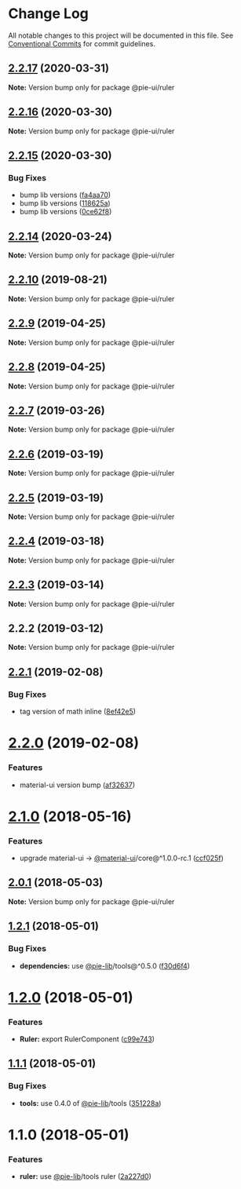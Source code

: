 # Change Log

All notable changes to this project will be documented in this file.
See [Conventional Commits](https://conventionalcommits.org) for commit guidelines.

## [2.2.17](https://github.com/pie-framework/pie-ui/compare/@pie-ui/ruler@2.2.16...@pie-ui/ruler@2.2.17) (2020-03-31)

**Note:** Version bump only for package @pie-ui/ruler





## [2.2.16](https://github.com/pie-framework/pie-ui/compare/@pie-ui/ruler@2.2.15...@pie-ui/ruler@2.2.16) (2020-03-30)

**Note:** Version bump only for package @pie-ui/ruler





## [2.2.15](https://github.com/pie-framework/pie-ui/compare/@pie-ui/ruler@2.2.14...@pie-ui/ruler@2.2.15) (2020-03-30)


### Bug Fixes

* bump lib versions ([fa4aa70](https://github.com/pie-framework/pie-ui/commit/fa4aa70))
* bump lib versions ([118625a](https://github.com/pie-framework/pie-ui/commit/118625a))
* bump lib versions ([0ce62f8](https://github.com/pie-framework/pie-ui/commit/0ce62f8))





## [2.2.14](https://github.com/pie-framework/pie-ui/compare/@pie-ui/ruler@2.2.12...@pie-ui/ruler@2.2.14) (2020-03-24)

**Note:** Version bump only for package @pie-ui/ruler





## [2.2.10](https://github.com/pie-framework/pie-ui/compare/@pie-ui/ruler@2.2.9...@pie-ui/ruler@2.2.10) (2019-08-21)

**Note:** Version bump only for package @pie-ui/ruler





## [2.2.9](https://github.com/pie-framework/pie-ui/compare/@pie-ui/ruler@2.2.8...@pie-ui/ruler@2.2.9) (2019-04-25)

**Note:** Version bump only for package @pie-ui/ruler





## [2.2.8](https://github.com/pie-framework/pie-ui/compare/@pie-ui/ruler@2.2.7...@pie-ui/ruler@2.2.8) (2019-04-25)

**Note:** Version bump only for package @pie-ui/ruler





## [2.2.7](https://github.com/pie-framework/pie-ui/compare/@pie-ui/ruler@2.2.6...@pie-ui/ruler@2.2.7) (2019-03-26)

**Note:** Version bump only for package @pie-ui/ruler





## [2.2.6](https://github.com/pie-framework/pie-ui/compare/@pie-ui/ruler@2.2.5...@pie-ui/ruler@2.2.6) (2019-03-19)

**Note:** Version bump only for package @pie-ui/ruler





## [2.2.5](https://github.com/pie-framework/pie-ui/compare/@pie-ui/ruler@2.2.4...@pie-ui/ruler@2.2.5) (2019-03-19)

**Note:** Version bump only for package @pie-ui/ruler





## [2.2.4](https://github.com/pie-framework/pie-ui/compare/@pie-ui/ruler@2.2.3...@pie-ui/ruler@2.2.4) (2019-03-18)

**Note:** Version bump only for package @pie-ui/ruler





## [2.2.3](https://github.com/pie-framework/pie-ui/compare/@pie-ui/ruler@2.2.2...@pie-ui/ruler@2.2.3) (2019-03-14)

**Note:** Version bump only for package @pie-ui/ruler





## 2.2.2 (2019-03-12)

**Note:** Version bump only for package @pie-ui/ruler





## [2.2.1](https://github.com/pie-framework/pie-ui/compare/@pie-ui/ruler@2.2.0...@pie-ui/ruler@2.2.1) (2019-02-08)


### Bug Fixes

* tag version of math inline ([8ef42e5](https://github.com/pie-framework/pie-ui/commit/8ef42e5))





# [2.2.0](https://github.com/pie-framework/pie-ui/compare/@pie-ui/ruler@2.1.0...@pie-ui/ruler@2.2.0) (2019-02-08)


### Features

* material-ui version bump ([af32637](https://github.com/pie-framework/pie-ui/commit/af32637))





<a name="2.1.0"></a>
# [2.1.0](https://github.com/pie-framework/pie-ui/compare/@pie-ui/ruler@2.0.1...@pie-ui/ruler@2.1.0) (2018-05-16)


### Features

* upgrade material-ui -> [@material-ui](https://github.com/material-ui)/core@^1.0.0-rc.1 ([ccf025f](https://github.com/pie-framework/pie-ui/commit/ccf025f))




<a name="2.0.1"></a>
## [2.0.1](https://github.com/pie-framework/pie-ui/compare/@pie-ui/ruler@2.0.0...@pie-ui/ruler@2.0.1) (2018-05-03)




**Note:** Version bump only for package @pie-ui/ruler

<a name="1.2.1"></a>
## [1.2.1](https://github.com/pie-framework/pie-ui/compare/@pie-ui/ruler@1.2.0...@pie-ui/ruler@1.2.1) (2018-05-01)


### Bug Fixes

* **dependencies:** use [@pie-lib](https://github.com/pie-lib)/tools@^0.5.0 ([f30d6f4](https://github.com/pie-framework/pie-ui/commit/f30d6f4))




<a name="1.2.0"></a>
# [1.2.0](https://github.com/pie-framework/pie-ui/compare/@pie-ui/ruler@1.1.1...@pie-ui/ruler@1.2.0) (2018-05-01)


### Features

* **Ruler:** export RulerComponent ([c99e743](https://github.com/pie-framework/pie-ui/commit/c99e743))




<a name="1.1.1"></a>
## [1.1.1](https://github.com/pie-framework/pie-ui/compare/@pie-ui/ruler@1.1.0...@pie-ui/ruler@1.1.1) (2018-05-01)


### Bug Fixes

* **tools:** use 0.4.0 of [@pie-lib](https://github.com/pie-lib)/tools ([351228a](https://github.com/pie-framework/pie-ui/commit/351228a))




<a name="1.1.0"></a>
# 1.1.0 (2018-05-01)


### Features

* **ruler:** use [@pie-lib](https://github.com/pie-lib)/tools ruler ([2a227d0](https://github.com/pie-framework/pie-ui/commit/2a227d0))
